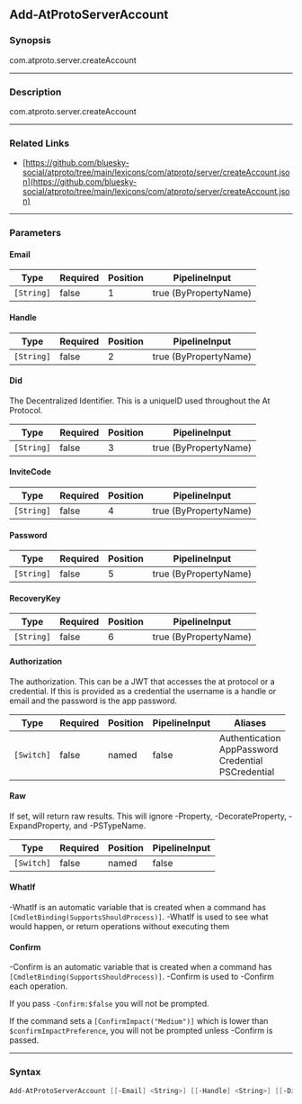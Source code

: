 Add-AtProtoServerAccount
------------------------




### Synopsis
com.atproto.server.createAccount



---


### Description

com.atproto.server.createAccount



---


### Related Links
* [https://github.com/bluesky-social/atproto/tree/main/lexicons/com/atproto/server/createAccount.json](https://github.com/bluesky-social/atproto/tree/main/lexicons/com/atproto/server/createAccount.json)





---


### Parameters
#### **Email**




|Type      |Required|Position|PipelineInput        |
|----------|--------|--------|---------------------|
|`[String]`|false   |1       |true (ByPropertyName)|



#### **Handle**




|Type      |Required|Position|PipelineInput        |
|----------|--------|--------|---------------------|
|`[String]`|false   |2       |true (ByPropertyName)|



#### **Did**

The Decentralized Identifier.  This is a uniqueID used throughout the At Protocol.






|Type      |Required|Position|PipelineInput        |
|----------|--------|--------|---------------------|
|`[String]`|false   |3       |true (ByPropertyName)|



#### **InviteCode**




|Type      |Required|Position|PipelineInput        |
|----------|--------|--------|---------------------|
|`[String]`|false   |4       |true (ByPropertyName)|



#### **Password**




|Type      |Required|Position|PipelineInput        |
|----------|--------|--------|---------------------|
|`[String]`|false   |5       |true (ByPropertyName)|



#### **RecoveryKey**




|Type      |Required|Position|PipelineInput        |
|----------|--------|--------|---------------------|
|`[String]`|false   |6       |true (ByPropertyName)|



#### **Authorization**

The authorization. This can be a JWT that accesses the at protocol or a credential. If this is provided as a credential the username is a handle or email and the password is the app password.






|Type      |Required|Position|PipelineInput|Aliases                                                       |
|----------|--------|--------|-------------|--------------------------------------------------------------|
|`[Switch]`|false   |named   |false        |Authentication<br/>AppPassword<br/>Credential<br/>PSCredential|



#### **Raw**

If set, will return raw results. This will ignore -Property, -DecorateProperty, -ExpandProperty, and -PSTypeName.






|Type      |Required|Position|PipelineInput|
|----------|--------|--------|-------------|
|`[Switch]`|false   |named   |false        |



#### **WhatIf**
-WhatIf is an automatic variable that is created when a command has ```[CmdletBinding(SupportsShouldProcess)]```.
-WhatIf is used to see what would happen, or return operations without executing them
#### **Confirm**
-Confirm is an automatic variable that is created when a command has ```[CmdletBinding(SupportsShouldProcess)]```.
-Confirm is used to -Confirm each operation.

If you pass ```-Confirm:$false``` you will not be prompted.


If the command sets a ```[ConfirmImpact("Medium")]``` which is lower than ```$confirmImpactPreference```, you will not be prompted unless -Confirm is passed.



---


### Syntax
```PowerShell
Add-AtProtoServerAccount [[-Email] <String>] [[-Handle] <String>] [[-Did] <String>] [[-InviteCode] <String>] [[-Password] <String>] [[-RecoveryKey] <String>] [-Authorization] [-Raw] [-WhatIf] [-Confirm] [<CommonParameters>]
```
